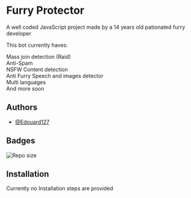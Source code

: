 
# Furry Protector

A well coded JavaScript project made by a 14 years old pationated furry developer

This bot currently haves:

Mass join detection (Raid)\
Anti-Spam\
NSFW Content detection\
Anti Furry Speech and images detector\
Multi languages\
And more soon




## Authors

- [@Edouard127](https://www.github.com/edouard127)


## Badges


![Repo size](https://img.shields.io/github/repo-size/Edouard127/FurryDiscordProtector)
 

## Installation

Currently no Installation steps are provided

```bash

``` 
    
